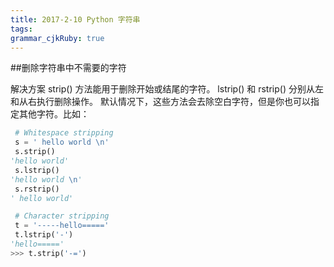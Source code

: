 ```yaml
---
title: 2017-2-10 Python 字符串  
tags: 
grammar_cjkRuby: true
---
```



##删除字符串中不需要的字符

解决方案
strip() 方法能用于删除开始或结尾的字符。 lstrip() 和 rstrip() 分别从左和从右执行删除操作。 默认情况下，这些方法会去除空白字符，但是你也可以指定其他字符。比如：
```python
 # Whitespace stripping
 s = ' hello world \n'
 s.strip()
'hello world'
 s.lstrip()
'hello world \n'
 s.rstrip()
' hello world'

 # Character stripping
 t = '-----hello====='
 t.lstrip('-')
'hello====='
>>> t.strip('-=')
```